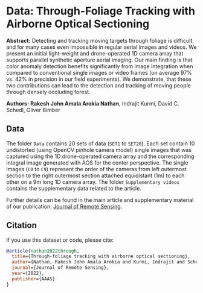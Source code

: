 Data: Through-Foliage Tracking with Airborne Optical Sectioning
====================================================================

**Abstract:**
Detecting and tracking moving targets through foliage is difficult, and for many cases even impossible in regular aerial images and videos. We present an initial light-weight and drone-operated 1D camera array that supports parallel synthetic aperture aerial imaging. Our main finding is that color anomaly detection benefits significantly from image integration when compared to conventional single images or video frames (on average 97\% vs. 42\% in precision in our field experiments). We demonstrate, that these two contributions can lead to the detection and tracking of moving people through densely occluding forest.

**Authors:** **Rakesh John Amala Arokia Nathan**, Indrajit Kurmi, David C. Schedl,  Oliver Bimber



## Data

The  folder `Data` contains 20 sets of data (`SET1` to `SET20`). 
Each set contain 10 undistorted (using OpenCV pinhole camera model) single images that was captured using the 1D drone-operated camera array and the corresponding integral image generated with AOS  for the center perspective. The single images (`C0` to `C9`) represent the order of the cameras from left outermost section to the right outermost section attached equidistant (1m) to each other on a 9m long 1D camera array. 
The folder `Supplementary videos` contains the supplementary data related to the article.

Further details can be found in the main article and supplementary material of our publication: [Journal of Remote Sensing](https://spj.science.org/doi/10.34133/2022/9812765).

## Citation

If you use this dataset or code, please cite:
```bibtex
@article{nathan2022through,
  title={Through-foliage tracking with airborne optical sectioning},
  author={Nathan, Rakesh John Amala Arokia and Kurmi, Indrajit and Schedl, David C and Bimber, Oliver},
  journal={Journal of Remote Sensing},
  year={2022},
  publisher={AAAS}
}

